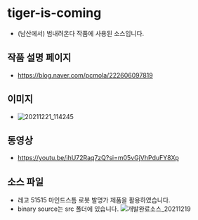 # tiger-is-coming

- (남산에서) 범내려온다 작품에 사용된 소스입니다.

## 작품 설명 페이지

- https://blog.naver.com/pcmola/222606097819

## 이미지

- ![20211221_114245](https://github.com/pcmola/tiger-is-coming/assets/20479087/f1ffc786-20f9-4bcb-8c20-70a19a590144)

## 동영상

- https://youtu.be/ihU72Raq7zQ?si=m05vGjVhPduFY8Xp

## 소스 파일

- 레고 51515 마인드스톰 로봇 발명가 제품을 활용하였습니다.
- binary source는 src 폴더에 있습니다.
  ![개발완료소스_20211219](https://github.com/pcmola/tiger-is-coming/assets/20479087/0025a3d1-465f-4660-bf4f-054378efa1ed)
